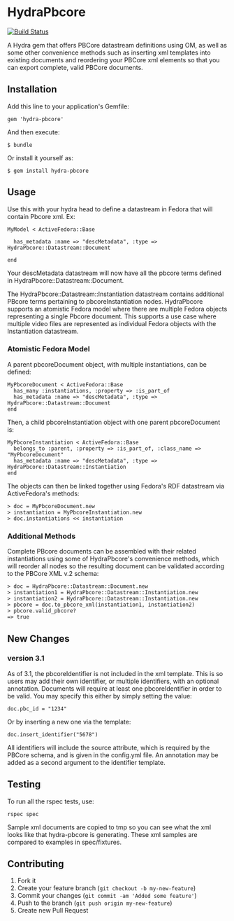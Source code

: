 # HydraPbcore

[![Build Status](https://travis-ci.org/awead/hydra-pbcore.png)](https://travis-ci.org/awead/hydra-pbcore)

A Hydra gem that offers PBCore datastream definitions using OM, as well as some other convenience
methods such as inserting xml templates into existing documents and reordering your PBCore xml 
elements so that you can export complete, valid PBCore documents.

## Installation

Add this line to your application's Gemfile:

    gem 'hydra-pbcore'

And then execute:

    $ bundle

Or install it yourself as:

    $ gem install hydra-pbcore

## Usage

Use this with your hydra head to define a datastream in Fedora that will contain Pbcore xml.  Ex:

    MyModel < ActiveFedora::Base

      has_metadata :name => "descMetadata", :type => HydraPbcore::Datastream::Document

    end

Your descMetadata datastream will now have all the pbcore terms defined in HydraPbcore::Datastream::Document.

The HydraPbcore::Datastream::Instantiation datastream contains additional PBcore terms pertaining to 
pbcoreInstantiation nodes.  HydraPbcore supports an atomistic Fedora model where there are multiple
Fedora objects representing a single Pbcore document.  This supports a use case where multiple video
files are represented as individual Fedora objects with the Instantiation datastream.

### Atomistic Fedora Model

A parent pbcoreDocument object, with multiple instantiations, can be defined:

    MyPbcoreDocument < ActiveFedora::Base
      has_many :instantiations, :property => :is_part_of
      has_metadata :name => "descMetadata", :type => HydraPbcore::Datastream::Document
    end

Then, a child pbcoreInstantiation object with one parent pbcoreDocument is:

    MyPbcoreInstantiation < ActiveFedora::Base
      belongs_to :parent, :property => :is_part_of, :class_name => "MyPbcoreDocument"
      has_metadata :name => "descMetadata", :type => HydraPbcore::Datastream::Instantiation
    end

The objects can then be linked together using Fedora's RDF datastream via ActiveFedora's methods:

    > doc = MyPbcoreDocument.new
    > instantiation = MyPbcoreInstantiation.new
    > doc.instantiations << instantiation

### Additional Methods

Complete PBcore documents can be assembled with their related instantiations using some of HydraPbcore's 
convenience methods, which will reorder all nodes so the resulting document can be validated
according to the PBCore XML v.2 schema:

    > doc = HydraPbcore::Datastream::Document.new
    > instantiation1 = HydraPbcore::Datastream::Instantiation.new
    > instantiation2 = HydraPbcore::Datastream::Instantiation.new
    > pbcore = doc.to_pbcore_xml(instantiation1, instantiation2)
    > pbcore.valid_pbcore?
    => true

## New Changes

### version 3.1

As of 3.1, the pbcoreIdentifier is not included in the xml template.  This is so users may add their own identifier,
or multiple identifiers, with an optional annotation.  Documents will require at least one pbcoreIdentifier in order to
be valid.  You may specify this either by simply setting the value:

    doc.pbc_id = "1234"

Or by inserting a new one via the template:

    doc.insert_identifier("5678")

All identifiers will include the source attribute, which is required by the PBCore schema, and is given in the config.yml file.
An annotation may be added as a second argument to the identifier template.

## Testing

To run all the rspec tests, use:

    rspec spec

Sample xml documents are copied to tmp so you can see what the xml looks like that hydra-pbcore is generating.
These xml samples are compared to examples in spec/fixtures.

## Contributing

1. Fork it
2. Create your feature branch (`git checkout -b my-new-feature`)
3. Commit your changes (`git commit -am 'Added some feature'`)
4. Push to the branch (`git push origin my-new-feature`)
5. Create new Pull Request

